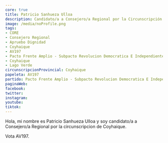 ```yaml
---
core: true
title: Patricio Sanhueza Ulloa
description: Candidato/a a Consejero/a Regional por la Circunscripción de Coyhaique
image: /media/noProfile.png
tags:
- CORE
- Consejero Regional
- Apruebo Dignidad
- Coyhaique
- AV197
- Pacto Frente Amplio - Subpacto Revolucion Democratica E Independientes - Revolucion Democratica
- Coyhaique
- Lago Verde
circunscripcionProvincial: Coyhaique
papeleta: AV197
partido: Pacto Frente Amplio - Subpacto Revolucion Democratica E Independientes - Revolucion Democratica
paginaWeb:
facebook:
twitter:
instagram:
youtube:
tiktok:
---
```

Hola, mi nombre es Patricio Sanhueza Ulloa y soy candidato/a a Consejero/a Regional por la circunscripcion de Coyhaique.

Vota AV197.